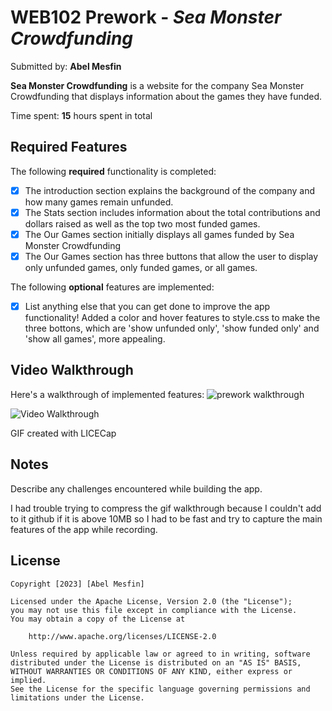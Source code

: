 # WEB102 Prework - *Sea Monster Crowdfunding*

Submitted by: **Abel Mesfin**

**Sea Monster Crowdfunding** is a website for the company Sea Monster Crowdfunding that displays information about the games they have funded.

Time spent: **15** hours spent in total

## Required Features

The following **required** functionality is completed:

* [x] The introduction section explains the background of the company and how many games remain unfunded.
* [x] The Stats section includes information about the total contributions and dollars raised as well as the top two most funded games.
* [x] The Our Games section initially displays all games funded by Sea Monster Crowdfunding
* [x] The Our Games section has three buttons that allow the user to display only unfunded games, only funded games, or all games.

The following **optional** features are implemented:

* [x] List anything else that you can get done to improve the app functionality!
Added a color and hover features to style.css to make the three bottons, which are 'show unfunded only', 'show funded only' and 'show all games', more appealing.

## Video Walkthrough

Here's a walkthrough of implemented features: ![prework walkthrough](https://github.com/abelmesfin11/web102_prework/assets/119023930/fb35ca26-73b9-4e7d-b1fe-59a2f0162f30)


<img src='http://i.imgur.com/link/to/your/gif/file.gif' title='Video Walkthrough' width='' alt='Video Walkthrough' />

<!-- Replace this with whatever GIF tool you used! -->
GIF created with LICECap
<!-- Recommended tools:
[Kap](https://getkap.co/) for macOS
[ScreenToGif](https://www.screentogif.com/) for Windows
[peek](https://github.com/phw/peek) for Linux. -->

## Notes

Describe any challenges encountered while building the app.

I had trouble trying to compress the gif walkthrough because I couldn't add to it github if it is above 10MB so I had to be fast and try to capture the main features of the app while recording.

## License

    Copyright [2023] [Abel Mesfin]

    Licensed under the Apache License, Version 2.0 (the "License");
    you may not use this file except in compliance with the License.
    You may obtain a copy of the License at

        http://www.apache.org/licenses/LICENSE-2.0

    Unless required by applicable law or agreed to in writing, software
    distributed under the License is distributed on an "AS IS" BASIS,
    WITHOUT WARRANTIES OR CONDITIONS OF ANY KIND, either express or implied.
    See the License for the specific language governing permissions and
    limitations under the License.
